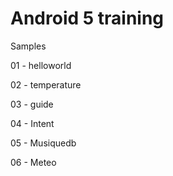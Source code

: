 # Android 5 training

Samples

01 - helloworld

02 - temperature

03 - guide

04 - Intent

05 - Musiquedb

06 - Meteo
